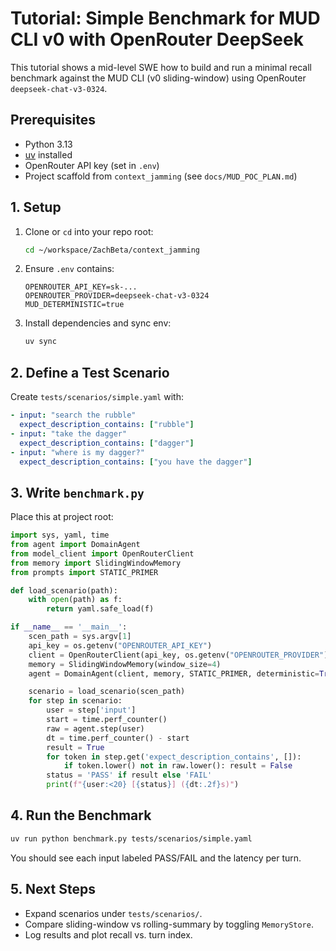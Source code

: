 # Tutorial: Simple Benchmark for MUD CLI v0 with OpenRouter DeepSeek

This tutorial shows a mid-level SWE how to build and run a minimal recall benchmark against the MUD CLI (v0 sliding-window) using OpenRouter `deepseek-chat-v3-0324`.

## Prerequisites
- Python 3.13
- [uv](https://github.com/uv-tools/uv) installed
- OpenRouter API key (set in `.env`)
- Project scaffold from `context_jamming` (see `docs/MUD_POC_PLAN.md`)

## 1. Setup

1. Clone or `cd` into your repo root:
   ```bash
   cd ~/workspace/ZachBeta/context_jamming
   ```
2. Ensure `.env` contains:
   ```env
   OPENROUTER_API_KEY=sk-...
   OPENROUTER_PROVIDER=deepseek-chat-v3-0324
   MUD_DETERMINISTIC=true
   ```
3. Install dependencies and sync env:
   ```bash
   uv sync
   ```

## 2. Define a Test Scenario

Create `tests/scenarios/simple.yaml` with:
```yaml
- input: "search the rubble"
  expect_description_contains: ["rubble"]
- input: "take the dagger"
  expect_description_contains: ["dagger"]
- input: "where is my dagger?"
  expect_description_contains: ["you have the dagger"]
```

## 3. Write `benchmark.py`

Place this at project root:

```python
import sys, yaml, time
from agent import DomainAgent
from model_client import OpenRouterClient
from memory import SlidingWindowMemory
from prompts import STATIC_PRIMER

def load_scenario(path):
    with open(path) as f:
        return yaml.safe_load(f)

if __name__ == '__main__':
    scen_path = sys.argv[1]
    api_key = os.getenv("OPENROUTER_API_KEY")
    client = OpenRouterClient(api_key, os.getenv("OPENROUTER_PROVIDER"))
    memory = SlidingWindowMemory(window_size=4)
    agent = DomainAgent(client, memory, STATIC_PRIMER, deterministic=True)

    scenario = load_scenario(scen_path)
    for step in scenario:
        user = step['input']
        start = time.perf_counter()
        raw = agent.step(user)
        dt = time.perf_counter() - start
        result = True
        for token in step.get('expect_description_contains', []):
            if token.lower() not in raw.lower(): result = False
        status = 'PASS' if result else 'FAIL'
        print(f"{user:<20} [{status}] ({dt:.2f}s)")
```

## 4. Run the Benchmark

```bash
uv run python benchmark.py tests/scenarios/simple.yaml
```

You should see each input labeled PASS/FAIL and the latency per turn.

## 5. Next Steps
- Expand scenarios under `tests/scenarios/`.
- Compare sliding-window vs rolling-summary by toggling `MemoryStore`.
- Log results and plot recall vs. turn index.
